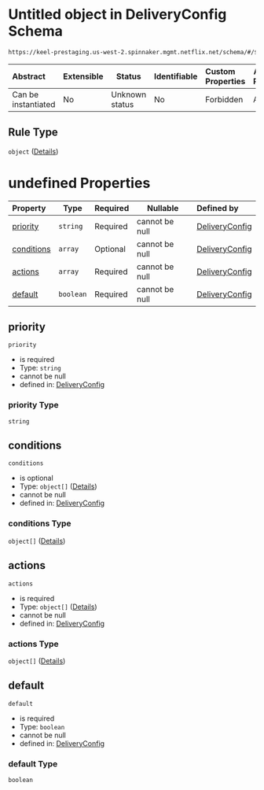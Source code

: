 # Untitled object in DeliveryConfig Schema

```txt
https://keel-prestaging.us-west-2.spinnaker.mgmt.netflix.net/schema/#/$defs/Rule
```




| Abstract            | Extensible | Status         | Identifiable | Custom Properties | Additional Properties | Access Restrictions | Defined In                                                    |
| :------------------ | ---------- | -------------- | ------------ | :---------------- | --------------------- | ------------------- | ------------------------------------------------------------- |
| Can be instantiated | No         | Unknown status | No           | Forbidden         | Allowed               | none                | [keel.schema.json\*](keel.schema.json "open original schema") |

## Rule Type

`object` ([Details](keel-defs-rule.md))

# undefined Properties

| Property                  | Type      | Required | Nullable       | Defined by                                                                                                                                                              |
| :------------------------ | --------- | -------- | -------------- | :---------------------------------------------------------------------------------------------------------------------------------------------------------------------- |
| [priority](#priority)     | `string`  | Required | cannot be null | [DeliveryConfig](keel-defs-rule-properties-priority.md "https&#x3A;//keel-prestaging.us-west-2.spinnaker.mgmt.netflix.net/schema/#/$defs/Rule/properties/priority")     |
| [conditions](#conditions) | `array`   | Optional | cannot be null | [DeliveryConfig](keel-defs-rule-properties-conditions.md "https&#x3A;//keel-prestaging.us-west-2.spinnaker.mgmt.netflix.net/schema/#/$defs/Rule/properties/conditions") |
| [actions](#actions)       | `array`   | Required | cannot be null | [DeliveryConfig](keel-defs-rule-properties-actions.md "https&#x3A;//keel-prestaging.us-west-2.spinnaker.mgmt.netflix.net/schema/#/$defs/Rule/properties/actions")       |
| [default](#default)       | `boolean` | Required | cannot be null | [DeliveryConfig](keel-defs-rule-properties-default.md "https&#x3A;//keel-prestaging.us-west-2.spinnaker.mgmt.netflix.net/schema/#/$defs/Rule/properties/default")       |

## priority




`priority`

-   is required
-   Type: `string`
-   cannot be null
-   defined in: [DeliveryConfig](keel-defs-rule-properties-priority.md "https&#x3A;//keel-prestaging.us-west-2.spinnaker.mgmt.netflix.net/schema/#/$defs/Rule/properties/priority")

### priority Type

`string`

## conditions




`conditions`

-   is optional
-   Type: `object[]` ([Details](keel-defs-condition.md))
-   cannot be null
-   defined in: [DeliveryConfig](keel-defs-rule-properties-conditions.md "https&#x3A;//keel-prestaging.us-west-2.spinnaker.mgmt.netflix.net/schema/#/$defs/Rule/properties/conditions")

### conditions Type

`object[]` ([Details](keel-defs-condition.md))

## actions




`actions`

-   is required
-   Type: `object[]` ([Details](keel-defs-action.md))
-   cannot be null
-   defined in: [DeliveryConfig](keel-defs-rule-properties-actions.md "https&#x3A;//keel-prestaging.us-west-2.spinnaker.mgmt.netflix.net/schema/#/$defs/Rule/properties/actions")

### actions Type

`object[]` ([Details](keel-defs-action.md))

## default




`default`

-   is required
-   Type: `boolean`
-   cannot be null
-   defined in: [DeliveryConfig](keel-defs-rule-properties-default.md "https&#x3A;//keel-prestaging.us-west-2.spinnaker.mgmt.netflix.net/schema/#/$defs/Rule/properties/default")

### default Type

`boolean`
